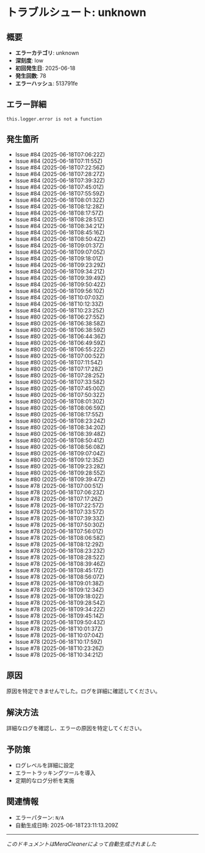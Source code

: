 # トラブルシュート: unknown

## 概要
- **エラーカテゴリ**: unknown
- **深刻度**: low
- **初回発生日**: 2025-06-18
- **発生回数**: 78
- **エラーハッシュ**: 513791fe

## エラー詳細
```
this.logger.error is not a function
```

## 発生箇所
- Issue #84 (2025-06-18T07:06:22Z)
- Issue #84 (2025-06-18T07:11:55Z)
- Issue #84 (2025-06-18T07:22:56Z)
- Issue #84 (2025-06-18T07:28:27Z)
- Issue #84 (2025-06-18T07:39:32Z)
- Issue #84 (2025-06-18T07:45:01Z)
- Issue #84 (2025-06-18T07:55:59Z)
- Issue #84 (2025-06-18T08:01:32Z)
- Issue #84 (2025-06-18T08:12:28Z)
- Issue #84 (2025-06-18T08:17:57Z)
- Issue #84 (2025-06-18T08:28:51Z)
- Issue #84 (2025-06-18T08:34:21Z)
- Issue #84 (2025-06-18T08:45:16Z)
- Issue #84 (2025-06-18T08:50:42Z)
- Issue #84 (2025-06-18T09:01:37Z)
- Issue #84 (2025-06-18T09:07:05Z)
- Issue #84 (2025-06-18T09:18:01Z)
- Issue #84 (2025-06-18T09:23:29Z)
- Issue #84 (2025-06-18T09:34:21Z)
- Issue #84 (2025-06-18T09:39:49Z)
- Issue #84 (2025-06-18T09:50:42Z)
- Issue #84 (2025-06-18T09:56:10Z)
- Issue #84 (2025-06-18T10:07:03Z)
- Issue #84 (2025-06-18T10:12:33Z)
- Issue #84 (2025-06-18T10:23:25Z)
- Issue #80 (2025-06-18T06:27:55Z)
- Issue #80 (2025-06-18T06:38:58Z)
- Issue #80 (2025-06-18T06:38:59Z)
- Issue #80 (2025-06-18T06:44:36Z)
- Issue #80 (2025-06-18T06:49:59Z)
- Issue #80 (2025-06-18T06:55:22Z)
- Issue #80 (2025-06-18T07:00:52Z)
- Issue #80 (2025-06-18T07:11:54Z)
- Issue #80 (2025-06-18T07:17:28Z)
- Issue #80 (2025-06-18T07:28:25Z)
- Issue #80 (2025-06-18T07:33:58Z)
- Issue #80 (2025-06-18T07:45:00Z)
- Issue #80 (2025-06-18T07:50:32Z)
- Issue #80 (2025-06-18T08:01:30Z)
- Issue #80 (2025-06-18T08:06:59Z)
- Issue #80 (2025-06-18T08:17:55Z)
- Issue #80 (2025-06-18T08:23:24Z)
- Issue #80 (2025-06-18T08:34:20Z)
- Issue #80 (2025-06-18T08:39:48Z)
- Issue #80 (2025-06-18T08:50:41Z)
- Issue #80 (2025-06-18T08:56:08Z)
- Issue #80 (2025-06-18T09:07:04Z)
- Issue #80 (2025-06-18T09:12:35Z)
- Issue #80 (2025-06-18T09:23:28Z)
- Issue #80 (2025-06-18T09:28:55Z)
- Issue #80 (2025-06-18T09:39:47Z)
- Issue #78 (2025-06-18T07:00:51Z)
- Issue #78 (2025-06-18T07:06:23Z)
- Issue #78 (2025-06-18T07:17:26Z)
- Issue #78 (2025-06-18T07:22:57Z)
- Issue #78 (2025-06-18T07:33:57Z)
- Issue #78 (2025-06-18T07:39:33Z)
- Issue #78 (2025-06-18T07:50:30Z)
- Issue #78 (2025-06-18T07:56:01Z)
- Issue #78 (2025-06-18T08:06:58Z)
- Issue #78 (2025-06-18T08:12:29Z)
- Issue #78 (2025-06-18T08:23:23Z)
- Issue #78 (2025-06-18T08:28:52Z)
- Issue #78 (2025-06-18T08:39:46Z)
- Issue #78 (2025-06-18T08:45:17Z)
- Issue #78 (2025-06-18T08:56:07Z)
- Issue #78 (2025-06-18T09:01:38Z)
- Issue #78 (2025-06-18T09:12:34Z)
- Issue #78 (2025-06-18T09:18:02Z)
- Issue #78 (2025-06-18T09:28:54Z)
- Issue #78 (2025-06-18T09:34:22Z)
- Issue #78 (2025-06-18T09:45:14Z)
- Issue #78 (2025-06-18T09:50:43Z)
- Issue #78 (2025-06-18T10:01:37Z)
- Issue #78 (2025-06-18T10:07:04Z)
- Issue #78 (2025-06-18T10:17:59Z)
- Issue #78 (2025-06-18T10:23:26Z)
- Issue #78 (2025-06-18T10:34:21Z)

## 原因
原因を特定できませんでした。ログを詳細に確認してください。

## 解決方法
詳細なログを確認し、エラーの原因を特定してください。

## 予防策
- ログレベルを詳細に設定
- エラートラッキングツールを導入
- 定期的なログ分析を実施

## 関連情報
- エラーパターン: `N/A`
- 自動生成日時: 2025-06-18T23:11:13.209Z

---
*このドキュメントはMeraCleanerによって自動生成されました*
